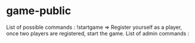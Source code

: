 # game-public
List of possible commands :
  !startgame 
   => Register yourself as a player, once two players are registered, start the game.
List of admin commands :
